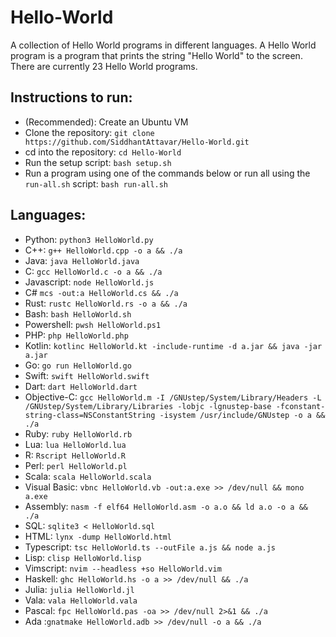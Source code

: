 # Hello-World
A collection of Hello World programs in different languages. A Hello World program is a program that prints the string "Hello World" to the screen. There are currently 23 Hello World programs.

## Instructions to run: <a name = "instructions-to-run"></a>
 - (Recommended): Create an Ubuntu VM
 - Clone the repository: `git clone https://github.com/SiddhantAttavar/Hello-World.git`
 - cd into the repository: `cd Hello-World`
 - Run the setup script: `bash setup.sh`
 - Run a program using one of the commands below or run all using the `run-all.sh` script: `bash run-all.sh`

## Languages: <a name = "languages"></a>
 - Python: `python3 HelloWorld.py`
 - C++: `g++ HelloWorld.cpp -o a && ./a`
 - Java: `java HelloWorld.java`
 - C: `gcc HelloWorld.c -o a && ./a`
 - Javascript: `node HelloWorld.js`
 - C# `mcs -out:a HelloWorld.cs && ./a`
 - Rust: `rustc HelloWorld.rs -o a && ./a`
 - Bash: `bash HelloWorld.sh`
 - Powershell: `pwsh HelloWorld.ps1`
 - PHP: `php HelloWorld.php`
 - Kotlin: `kotlinc HelloWorld.kt -include-runtime -d a.jar && java -jar a.jar`
 - Go: `go run HelloWorld.go`
 - Swift: `swift HelloWorld.swift`
 - Dart: `dart HelloWorld.dart`
 - Objective-C: `gcc HelloWorld.m -I /GNUstep/System/Library/Headers -L /GNUstep/System/Library/Libraries -lobjc -lgnustep-base -fconstant-string-class=NSConstantString -isystem /usr/include/GNUstep -o a && ./a`
 - Ruby: `ruby HelloWorld.rb`
 - Lua: `lua HelloWorld.lua`
 - R: `Rscript HelloWorld.R`
 - Perl: `perl HelloWorld.pl`
 - Scala: `scala HelloWorld.scala`
 - Visual Basic: `vbnc HelloWorld.vb -out:a.exe >> /dev/null && mono a.exe`
 - Assembly: `nasm -f elf64 HelloWorld.asm -o a.o && ld a.o -o a && ./a`
 - SQL: `sqlite3 < HelloWorld.sql`
 - HTML: `lynx -dump HelloWorld.html`
 - Typescript: `tsc HelloWorld.ts --outFile a.js && node a.js`
 - Lisp: `clisp HelloWorld.lisp`
 - Vimscript: `nvim --headless +so HelloWorld.vim`
 - Haskell: `ghc HelloWorld.hs -o a >> /dev/null && ./a`
 - Julia: `julia HelloWorld.jl`
 - Vala: `vala HelloWorld.vala`
 - Pascal: `fpc HelloWorld.pas -oa >> /dev/null 2>&1 && ./a`
 - Ada :`gnatmake HelloWorld.adb >> /dev/null -o a && ./a`
